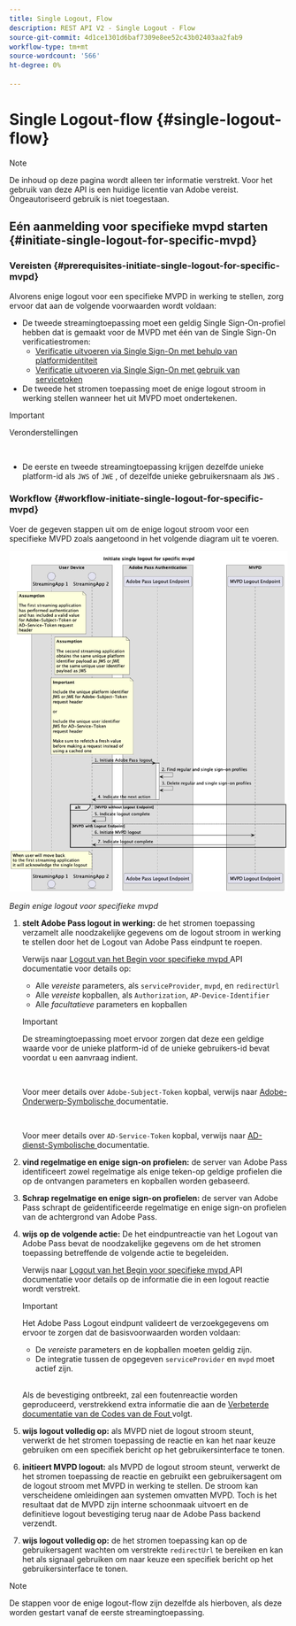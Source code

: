 ```yaml
---
title: Single Logout, Flow
description: REST API V2 - Single Logout - Flow
source-git-commit: 4d1ce1301d6baf7309e8ee52c43b02403aa2fab9
workflow-type: tm+mt
source-wordcount: '566'
ht-degree: 0%

---
```



# Single Logout-flow {#single-logout-flow}

>[!NOTE]
>
> De inhoud op deze pagina wordt alleen ter informatie verstrekt. Voor het gebruik van deze API is een huidige licentie van Adobe vereist. Ongeautoriseerd gebruik is niet toegestaan.

## Eén aanmelding voor specifieke mvpd starten {#initiate-single-logout-for-specific-mvpd}

### Vereisten {#prerequisites-initiate-single-logout-for-specific-mvpd}

Alvorens enige logout voor een specifieke MVPD in werking te stellen, zorg ervoor dat aan de volgende voorwaarden wordt voldaan:

* De tweede streamingtoepassing moet een geldig Single Sign-On-profiel hebben dat is gemaakt voor de MVPD met één van de Single Sign-On verificatiestromen:
   * [Verificatie uitvoeren via Single Sign-On met behulp van platformidentiteit](./rest-api-v2-single-sign-on-platform-identity-flows.md)
   * [Verificatie uitvoeren via Single Sign-On met gebruik van servicetoken](./rest-api-v2-single-sign-on-service-token-flows.md)
* De tweede het stromen toepassing moet de enige logout stroom in werking stellen wanneer het uit MVPD moet ondertekenen.

>[!IMPORTANT]
> 
> Veronderstellingen
>
> <br/>
> 
> * De eerste en tweede streamingtoepassing krijgen dezelfde unieke platform-id als `JWS` of `JWE` , of dezelfde unieke gebruikersnaam als `JWS` .

### Workflow {#workflow-initiate-single-logout-for-specific-mvpd}

Voer de gegeven stappen uit om de enige logout stroom voor een specifieke MVPD zoals aangetoond in het volgende diagram uit te voeren.

![ Begin enige logout voor specifieke mvpd ](../../../assets/rest-api-v2/flows/single-sign-on-flows/rest-api-v2-initiate-single-logout-for-specific-mvpd-flow.png)

*Begin enige logout voor specifieke mvpd*

1. **stelt Adobe Pass logout in werking:** de het stromen toepassing verzamelt alle noodzakelijke gegevens om de logout stroom in werking te stellen door het de Logout van Adobe Pass eindpunt te roepen.

   Verwijs naar [ Logout van het Begin voor specifieke mvpd ](../../apis/logout-apis/rest-api-v2-logout-apis-initiate-logout-for-specific-mvpd.md) API documentatie voor details op:
   * Alle _vereiste_ parameters, als `serviceProvider`, `mvpd`, en `redirectUrl`
   * Alle _vereiste_ kopballen, als `Authorization`, `AP-Device-Identifier`
   * Alle _facultatieve_ parameters en kopballen

   >[!IMPORTANT]
   > 
   > De streamingtoepassing moet ervoor zorgen dat deze een geldige waarde voor de unieke platform-id of de unieke gebruikers-id bevat voordat u een aanvraag indient.
   >
   > <br/>
   > 
   > Voor meer details over `Adobe-Subject-Token` kopbal, verwijs naar [ Adobe-Onderwerp-Symbolische ](../../appendix/headers/rest-api-v2-appendix-headers-adobe-subject-token.md) documentatie.
   > 
   > <br/>
   > 
   > Voor meer details over `AD-Service-Token` kopbal, verwijs naar [ AD-dienst-Symbolische ](../../appendix/headers/rest-api-v2-appendix-headers-ad-service-token.md) documentatie.

1. **vind regelmatige en enige sign-on profielen:** de server van Adobe Pass identificeert zowel regelmatige als enige teken-op geldige profielen die op de ontvangen parameters en kopballen worden gebaseerd.

1. **Schrap regelmatige en enige sign-on profielen:** de server van Adobe Pass schrapt de geïdentificeerde regelmatige en enige sign-on profielen van de achtergrond van Adobe Pass.

1. **wijs op de volgende actie:** De het eindpuntreactie van het Logout van Adobe Pass bevat de noodzakelijke gegevens om de het stromen toepassing betreffende de volgende actie te begeleiden.

   Verwijs naar [ Logout van het Begin voor specifieke mvpd ](../../apis/logout-apis/rest-api-v2-logout-apis-initiate-logout-for-specific-mvpd.md) API documentatie voor details op de informatie die in een logout reactie wordt verstrekt.

   >[!IMPORTANT]
   >
   > Het Adobe Pass Logout eindpunt valideert de verzoekgegevens om ervoor te zorgen dat de basisvoorwaarden worden voldaan:
   >
   > * De _vereiste_ parameters en de kopballen moeten geldig zijn.
   > * De integratie tussen de opgegeven `serviceProvider` en `mvpd` moet actief zijn.
   >
   > <br/>
   > 
   > Als de bevestiging ontbreekt, zal een foutenreactie worden geproduceerd, verstrekkend extra informatie die aan de [ Verbeterde documentatie van de Codes van de Fout ](../../../enhanced-error-codes.md) volgt.

1. **wijs logout volledig op:** als MVPD niet de logout stroom steunt, verwerkt de het stromen toepassing de reactie en kan het naar keuze gebruiken om een specifiek bericht op het gebruikersinterface te tonen.

1. **initieert MVPD logout:** als MVPD de logout stroom steunt, verwerkt de het stromen toepassing de reactie en gebruikt een gebruikersagent om de logout stroom met MVPD in werking te stellen. De stroom kan verscheidene omleidingen aan systemen omvatten MVPD. Toch is het resultaat dat de MVPD zijn interne schoonmaak uitvoert en de definitieve logout bevestiging terug naar de Adobe Pass backend verzendt.

1. **wijs logout volledig op:** de het stromen toepassing kan op de gebruikersagent wachten om verstrekte `redirectUrl` te bereiken en kan het als signaal gebruiken om naar keuze een specifiek bericht op het gebruikersinterface te tonen.

>[!NOTE]
>
> De stappen voor de enige logout-flow zijn dezelfde als hierboven, als deze worden gestart vanaf de eerste streamingtoepassing.
